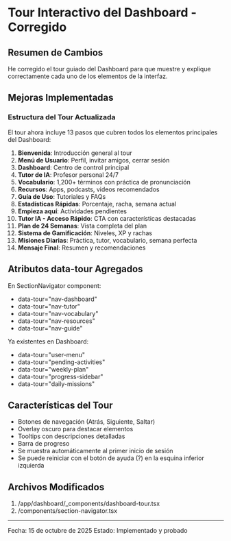 # Tour Interactivo del Dashboard - Corregido

## Resumen de Cambios

He corregido el tour guiado del Dashboard para que muestre y explique correctamente cada uno de los elementos de la interfaz.

## Mejoras Implementadas

### Estructura del Tour Actualizada

El tour ahora incluye 13 pasos que cubren todos los elementos principales del Dashboard:

1. **Bienvenida**: Introducción general al tour
2. **Menú de Usuario**: Perfil, invitar amigos, cerrar sesión
3. **Dashboard**: Centro de control principal
4. **Tutor de IA**: Profesor personal 24/7
5. **Vocabulario**: 1,200+ términos con práctica de pronunciación
6. **Recursos**: Apps, podcasts, videos recomendados
7. **Guía de Uso**: Tutoriales y FAQs
8. **Estadísticas Rápidas**: Porcentaje, racha, semana actual
9. **Empieza aquí**: Actividades pendientes
10. **Tutor IA - Acceso Rápido**: CTA con características destacadas
11. **Plan de 24 Semanas**: Vista completa del plan
12. **Sistema de Gamificación**: Niveles, XP y rachas
13. **Misiones Diarias**: Práctica, tutor, vocabulario, semana perfecta
14. **Mensaje Final**: Resumen y recomendaciones

## Atributos data-tour Agregados

En SectionNavigator component:
- data-tour="nav-dashboard"
- data-tour="nav-tutor"
- data-tour="nav-vocabulary"
- data-tour="nav-resources"
- data-tour="nav-guide"

Ya existentes en Dashboard:
- data-tour="user-menu"
- data-tour="pending-activities"
- data-tour="weekly-plan"
- data-tour="progress-sidebar"
- data-tour="daily-missions"

## Características del Tour

- Botones de navegación (Atrás, Siguiente, Saltar)
- Overlay oscuro para destacar elementos
- Tooltips con descripciones detalladas
- Barra de progreso
- Se muestra automáticamente al primer inicio de sesión
- Se puede reiniciar con el botón de ayuda (?) en la esquina inferior izquierda

## Archivos Modificados

1. /app/dashboard/_components/dashboard-tour.tsx
2. /components/section-navigator.tsx

---

Fecha: 15 de octubre de 2025
Estado: Implementado y probado
